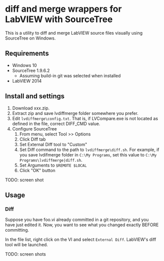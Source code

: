 # diff and merge wrappers for LabVIEW with SourceTree

This is a utility to diff and merge LabVIEW source files visually using SourceTree on Windows.

## Requirements

- Windows 10
- SourceTree 1.9.6.2  
  - Assuming build-in git was selected when installed
- LabVIEW 2014

## Install and settings

1. Download xxx.zip.
2. Extract zip and save lvdiffmerge folder somewhere you prefer.
3. Edit ```lvdiffmerge\config.txt```.  That is, if LVCompare.exe is not located as defined in the file, correct DIFF_CMD value.
4. Configure SourceTree
   1. From menu, select Tool >> Options
   2. Click Diff tab
   3. Set External Diff tool to "Custom"
   4. Set Diff command to the path to ```lvdiffmerge\diff.sh```.  For example, if you save lvdifmerge folder in ```C:\My Programs```, set this value to ```C:\My Programs\lvdiffmerge|diff.sh```.
   5. Set Arguments to ```$REMOTE $LOCAL```
   6. Click "OK" button

TODO: screen shot

## Usage

### Diff

Suppose you have foo.vi already committed in a git repository, and you have just edited it.  Now, you want to see what you changed exactly BEFORE committing.

In the file list, right click on the VI and select ```External Diff```.  LabVIEW's diff tool will be launched.

TODO: screen shots
